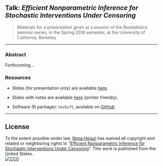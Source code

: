 ## Talk: _Efficient Nonparametric Inference for Stochastic Interventions Under Censoring_

> Materials for a presentation given at a session of the Biostatistics seminar
> series, in the Spring 2018 semester, at the University of California, Berkeley

---

### Abstract

Forthcoming...

### Resources
* Slides (for presentation only) are available [here](https://goo.gl/LAoDUJ).

* Slides with notes are available [here](https://goo.gl/Vq6v5o) (printer
   friendly).

* Software (R package): `txshift`, available on
    [GitHub](https://github.com/nhejazi/txshift)
    <!-- and [CRAN](https://CRAN.R-project.org/package=txshift) -->

---

## License

To the extent possible under law, [Nima Hejazi](https://nimahejazi.org)
has waived all copyright and related or neighboring rights to
&ldquo;[Efficient Nonparametric Inference for Stochastic Interventions Under
Censoring](https://www.stat.berkeley.edu/~nhejazi/present/2018_berkeley_txshift.pdf)&rdquo;.
This work is published from the United States.
<br/>
[![CC0](http://i.creativecommons.org/p/zero/1.0/88x31.png)](http://creativecommons.org/publicdomain/zero/1.0/)

